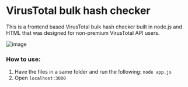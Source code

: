 # VirusTotal bulk hash checker

This is a frontend based VirusTotal bulk hash checker built in node.js and HTML that was designed for non-premium VirusTotal API users.

![image](https://github.com/sscoconutree/VirusTotal-bulk-hash-checker/assets/59388557/1016b8df-db6b-4a2e-8140-b32a8bac4486)

<h3>How to use:</h3>

1. Have the files in a same folder and run the following: ```node app.js```
2. Open ```localhost:3000```
